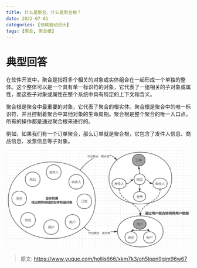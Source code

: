 ```yaml
---
title: 什么是聚合，什么是聚合根？
date: 2022-07-01
categories: [领域驱动设计]
tags: [聚合, 聚合根]
---
```


# 典型回答


在软件开发中，聚合是指将多个相关的对象或实体组合在一起形成一个单独的整体。这个整体可以是一个具有单一标识符的对象，它代表了一组相关的子对象或属性，而这些子对象或属性在整个系统中具有特定的上下文和含义。



聚合根是聚合中最重要的对象，它代表了聚合的根实体。聚合根是聚合中的唯一标识符，并且控制着聚合中其他对象的生命周期。聚合根是整个聚合的唯一入口点，所有的操作都是通过聚合根来进行的。



例如，如果我们有一个订单聚合，那么订单就是聚合根，它包含了发件人信息、商品信息、发票信息等子对象。



![1676706064607-e9e1845d-b385-4d7d-b272-01e5c465b345.png](./img/h3ARNQ2HAPhZpqXz/1676706064607-e9e1845d-b385-4d7d-b272-01e5c465b345-680113.png)





> 原文: <https://www.yuque.com/hollis666/xkm7k3/oh5lppn9gim96w67>